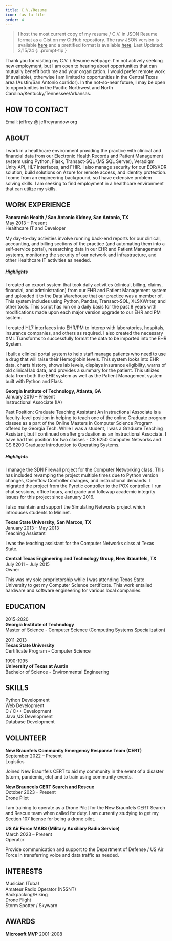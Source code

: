 ```yaml
---
title: C.V./Resume
icon: fas fa-file
order: 4
---
```

> I host the most current copy of my resume / C.V. in JSON Resume format as a Gist on my GitHub repository.  The raw JSON version is available [here](https://gist.github.com/jeffreycentex/07d94dc858c0bdf99850b15fb91f6c01) and a prettified format is available [here](https://registry.jsonresume.org/jeffreycentex).  Last Updated:  3/15/24
{: .prompt-tip }

Thank you for visiting my C.V. / Resume webpage.  I'm not actively seeking new employment, but I am open to hearing about opportunities that can mutually benefit both me and your organization.  I would prefer remote work (if available), otherwise I am limited to opportunities in the Central Texas area (Austin/San Antonio corridor).  In the not-so-near future, I may be open to opportunities in the Pacific Northwest and North Carolina/Kentucky/Tennessee/Arkansas.

## HOW TO CONTACT

Email:  jeffrey @ jeffreyrandow <dot> org

## ABOUT
I work in a healthcare environment providing the practice with clinical and financial data from our Electronic Health Records and Patient Management system using Python, Flask, Transact-SQL (MS SQL Server), Veradigm Unity API, HL7 interfaces, and FHIR. I also manage security for our EDR/XDR solution, build solutions on Azure for remote access, and identity protection. I come from an engineering background, so I have extensive problem solving skills. I am seeking to find employment in a healthcare environment that can utilize my skills.

## WORK EXPERIENCE

**Panoramic Health / San Antonio Kidney, San Antonio, TX**  
May 2013 – Present  
Healthcare IT and Developer

My day-to-day activities involve running back-end reports for our clinical, accounting, and billing sections of the practice (and automating them into a self-service portal), researching data in our EHR and Patient Management systems, monitoring the security of our network and infrastructure, and other Healthcare IT activities as needed.

##### Highlights
I created an export system that took daily activities (clinical, billing, claims, financial, and administration) from our EHR and Patient Management system and uploaded it to the Data Warehouse that our practice was a member of. This system includes using Python, Pandas, Transact-SQL, XLSXWriter, and other tools. This script has run on a daily basis for the past 8 years with modifications made upon each major version upgrade to our EHR and PM system.

I created HL7 interfaces into EHR/PM to interop with laboratories, hospitals, insurance companies, and others as required. I also created the necessary XML Transforms to successfully format the data to be imported into the EHR System.

I built a clinical portal system to help staff manage patients who need to use a drug that will raise their Hemoglobin levels. This system looks into EHR data, charts history, shows lab levels, displays insurance eligibility, warns of old clinical lab data, and provides a summary for the patient. This utilizes data from both the EHR system as well as the Patient Management system built with Python and Flask.

**Georgia Institute of Technology, Atlanta, GA**  
January 2016 – Present  
Instructional Associate (IA)

Past Position: Graduate Teaching Assistant An Instructional Associate is a faculty-level position in helping to teach one of the online Graduate program classes as a part of the Online Masters in Computer Science Program offered by Georgia Tech. While I was a student, I was a Graduate Teaching Assistant, but I continued on after graduation as an Instructional Associate. I have had this position for two classes - CS 6250 Computer Networks and CS 8200 Graduate Introduction to Operating Systems.

##### Highlights

I manage the SDN Firewall project for the Computer Networking class. This has included revamping the project multiple times due to Python version changes, Openflow Controller changes, and instructional demands. I migrated the project from the Pyretic controller to the POX controller. I run chat sessions, office hours, and grade and followup academic integrity issues for this project since January 2016.

I also maintain and support the Simulating Networks project which introduces students to Mininet.

**Texas State University, San Marcos, TX**  
January 2013 – May 2013  
Teaching Assistant  

I was the teaching assistant for the Computer Networks class at Texas State.

**Central Texas Engineering and Technology Group, New Braunfels, TX**  
July 2011 – July 2015  
Owner 

This was my sole proprietorship while I was attending Texas State University to get my Computer Science certificate. This work entailed hardware and software engineering for various local companies.

## EDUCATION
2015-2020  
**Georgia Institute of Technology**  
Master of Science - Computer Science (Computing Systems Specialization)

2011-2013  
**Texas State University**  
Certificate Program - Computer Science

1990-1995  
**University of Texas at Austin**  
Bachelor of Science - Environmental Engineering

## SKILLS
Python Development  
Web Development  
C / C++ Development  
Java /JS Development  
Database Development  

## VOLUNTEER
**New Braunfels Community Emergency Response Team (CERT)**  
September 2022 – Present  
Logistics  

Joined New Braunfels CERT to aid my community in the event of a disaster (storm, pandemic, etc) and to train using community events.

**New Brauncels CERT Search and Rescue**  
October 2023 – Present  
Drone Pilot  

I am training to operate as a Drone Pilot for the New Braunfels CERT Search and Rescue team when called for duty. I am currently studying to get my Section 107 license for being a drone pilot.

**US Air Force MARS (Military Auxiliary Radio Service)**  
March 2023 – Present  
Operator

Provide communication and support to the Department of Defense / US Air Force in transferring voice and data traffic as needed.

## INTERESTS

Musician (Tuba)  
Amateur Radio Operator (N5SNT)  
Backpacking/Hiking  
Drone Flight  
Storm Spotter / Skywarn

## AWARDS
**Microsoft MVP** 2001-2008